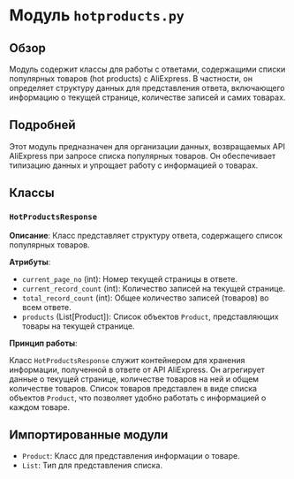 # Модуль `hotproducts.py`

## Обзор

Модуль содержит классы для работы с ответами, содержащими списки популярных товаров (hot products) с AliExpress. В частности, он определяет структуру данных для представления ответа, включающего информацию о текущей странице, количестве записей и самих товарах.

## Подробней

Этот модуль предназначен для организации данных, возвращаемых API AliExpress при запросе списка популярных товаров. Он обеспечивает типизацию данных и упрощает работу с информацией о товарах.

## Классы

### `HotProductsResponse`

**Описание**: Класс представляет структуру ответа, содержащего список популярных товаров.

**Атрибуты**:

- `current_page_no` (int): Номер текущей страницы в ответе.
- `current_record_count` (int): Количество записей на текущей странице.
- `total_record_count` (int): Общее количество записей (товаров) во всем ответе.
- `products` (List[Product]): Список объектов `Product`, представляющих товары на текущей странице.

**Принцип работы**:

Класс `HotProductsResponse` служит контейнером для хранения информации, полученной в ответе от API AliExpress. Он агрегирует данные о текущей странице, количестве товаров на ней и общем количестве товаров. Список товаров представлен в виде списка объектов `Product`, что позволяет удобно работать с информацией о каждом товаре.

## Импортированные модули

- `Product`: Класс для представления информации о товаре.
- `List`: Тип для представления списка.